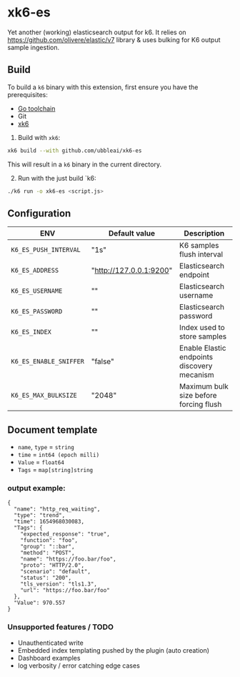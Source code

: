 # xk6-es
Yet another (working) elasticsearch output for k6.
It relies on https://github.com/olivere/elastic/v7 library & uses bulking for K6 output sample ingestion.

## Build

To build a `k6` binary with this extension, first ensure you have the prerequisites:

- [Go toolchain](https://go101.org/article/go-toolchain.html)
- Git
- [xk6](https://github.com/grafana/xk6)

1. Build with `xk6`:

```bash
xk6 build --with github.com/ubbleai/xk6-es
```

This will result in a `k6` binary in the current directory.

2. Run with the just build `k6:

```bash
./k6 run -o xk6-es <script.js>
```

## Configuration
| ENV | Default value | Description |
|-----|---------------|-------------|
| `K6_ES_PUSH_INTERVAL`  | "1s"                    | K6 samples flush interval |
| `K6_ES_ADDRESS`        | "http://127.0.0.1:9200" | Elasticsearch endpoint |
| `K6_ES_USERNAME`       | ""                      | Elasticsearch username |
| `K6_ES_PASSWORD`       | ""                      | Elasticsearch password |
| `K6_ES_INDEX`          | ""                      | Index used to store samples |
| `K6_ES_ENABLE_SNIFFER` | "false"                 | Enable Elastic endpoints discovery mecanism |
| `K6_ES_MAX_BULKSIZE`   | "2048"                  | Maximum bulk size before forcing flush |

## Document template

* `name`, `type` = `string`
* `time` = `int64 (epoch milli)`
* `Value` = `float64`
* `Tags` = `map[string]string`

### output example:

```
{
  "name": "http_req_waiting",
  "type": "trend",
  "time": 1654968030083,
  "Tags": {
    "expected_response": "true",
    "function": "foo",
    "group": "::bar",
    "method": "POST",
    "name": "https://foo.bar/foo",
    "proto": "HTTP/2.0",
    "scenario": "default",
    "status": "200",
    "tls_version": "tls1.3",
    "url": "https://foo.bar/foo"
  },
  "Value": 970.557
}
```

### Unsupported features / TODO

* Unauthenticated write
* Embedded index templating pushed by the plugin (auto creation)
* Dashboard examples
* log verbosity / error catching edge cases
